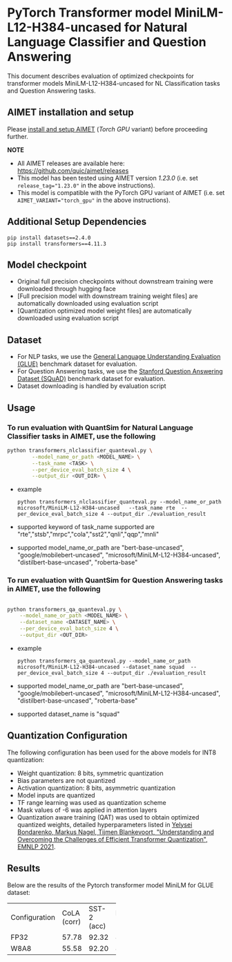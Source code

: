 # PyTorch Transformer model MiniLM-L12-H384-uncased for Natural Language Classifier and Question Answering  
This document describes evaluation of optimized checkpoints for transformer models MiniLM-L12-H384-uncased for NL Classification tasks and Question Answering tasks.

## AIMET installation and setup
Please [install and setup AIMET](https://github.com/quic/aimet/blob/release-aimet-1.23/packaging/install.md) (*Torch GPU* variant) before proceeding further.

**NOTE**
- All AIMET releases are available here: https://github.com/quic/aimet/releases
- This model has been tested using AIMET version *1.23.0*  (i.e. set `release_tag="1.23.0"` in the above instructions).
- This model is compatible with the PyTorch GPU variant of AIMET (i.e. set `AIMET_VARIANT="torch_gpu"` in the above instructions).

## Additional Setup Dependencies
```
pip install datasets==2.4.0
pip install transformers==4.11.3 
```
## Model checkpoint
- Original full precision checkpoints without downstream training were downloaded through hugging face 
- [Full precision model with downstream training weight files] are automatically downloaded using evaluation script 
- [Quantization optimized model weight files] are automatically downloaded using evaluation script 

## Dataset 
- For NLP tasks, we use the [General Language Understanding Evaluation (GLUE)](https://gluebenchmark.com/) benchmark dataset for evaluation. 
- For Question Answering tasks, we use the [Stanford Question Answering Dataset (SQuAD)](https://rajpurkar.github.io/SQuAD-explorer) benchmark dataset for evaluation. 
- Dataset downloading is handled by evaluation script

## Usage
### To run evaluation with QuantSim for Natural Language Classifier tasks in AIMET, use the following
```bash
python transformers_nlclassifier_quanteval.py \
        --model_name_or_path <MODEL_NAME> \
        --task_name <TASK> \
        --per_device_eval_batch_size 4 \
        --output_dir <OUT_DIR> \
```
* example 
    ```
    python transformers_nlclassifier_quanteval.py --model_name_or_path microsoft/MiniLM-L12-H384-uncased   --task_name rte  --per_device_eval_batch_size 4 --output_dir ./evaluation_result 
    ```

* supported keyword of task_name supported are "rte","stsb","mrpc","cola","sst2","qnli","qqp","mnli"

* supported model_name_or_path are "bert-base-uncased", "google/mobilebert-uncased", "microsoft/MiniLM-L12-H384-uncased", "distilbert-base-uncased", "roberta-base"

### To run evaluation with QuantSim for Question Answering tasks in AIMET, use the following

```bash

python transformers_qa_quanteval.py \
    --model_name_or_path <MODEL_NAME> \
    --dataset_name <DATASET_NAME> \
    --per_device_eval_batch_size 4 \
    --output_dir <OUT_DIR>
```

* example
  ```
  python transformers_qa_quanteval.py --model_name_or_path microsoft/MiniLM-L12-H384-uncased --dataset_name squad  --per_device_eval_batch_size 4 --output_dir ./evaluation_result 
  ```

* supported model_name_or_path are "bert-base-uncased", "google/mobilebert-uncased", "microsoft/MiniLM-L12-H384-uncased", "distilbert-base-uncased", "roberta-base"

* supported dataset_name is "squad"

## Quantization Configuration
The following configuration has been used for the above models for INT8 quantization:
- Weight quantization: 8 bits, symmetric quantization
- Bias parameters are not quantized
- Activation quantization: 8 bits, asymmetric quantization
- Model inputs are quantized
- TF range learning  was used as quantization scheme
- Mask values of -6 was applied in attention layers
- Quantization aware training (QAT) was used to obtain optimized quantized weights, detailed hyperparameters listed in [Yelysei Bondarenko, Markus Nagel, Tijmen Blankevoort, "Understanding and Overcoming the Challenges of Efficient Transformer Quantization", EMNLP 2021](https://arxiv.org/abs/2109.12948).

## Results
Below are the results of the Pytorch transformer model MiniLM for GLUE dataset:

<table style= " width:50%">
  <tr>
    <td> Configuration </td>
    <td> CoLA (corr)  </td>
    <td> SST-2 (acc) </td>
    <td> MRPC (f1) </td>
    <td> STS-B (corr) </td>
    <td> QQP (acc) </td>
    <td> MNLI (acc) </td>
    <td> QNLI (acc) </td>
    <td> RTE (acc) </td>
    <td> GLUE </td>
  </tr>
  <tr>
    <td> FP32 </td>
    <td> 57.78 </td>
    <td> 92.32 </td>
    <td> 89.01 </td>
    <td> 88.73 </td>
    <td> 90.70 </td>
    <td> 85.04 </td>
    <td> 91.52 </td>
    <td> 70.76 </td>
    <td> 83.23 </td>
  </tr>
  <tr>
    <td> W8A8 </td>
    <td> 55.58 </td>
    <td> 92.20 </td>
    <td> 88.21 </td>
    <td> 88.68 </td>
    <td> 90.62 </td>
    <td> 84.59 </td>
    <td> 90.72 </td>
    <td> 70.40 </td>
    <td> 82.63 </td>
  </tr>
</table>
